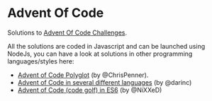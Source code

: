 # Advent Of Code
Solutions to [Advent Of Code Challenges](http://adventofcode.com/).

All the solutions are coded in Javascript and can be launched using NodeJs, you can have a look at solutions in other programming languages/styles here:

* [Advent of Code Polyglot](https://github.com/ChrisPenner/Advent-Of-Code-Polyglot) (by @ChrisPenner).
* [Advent of Code in several different languages](https://github.com/darinc/AdventOfCode) (by @darinc)
* [Advent of Code (code golf) in ES6](https://github.com/NiXXeD/adventofcode) (by @NiXXeD)